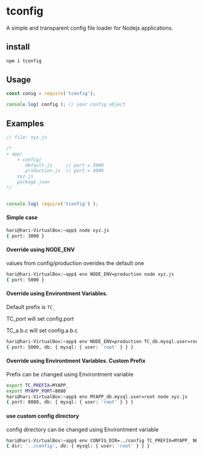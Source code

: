 # tconfig
A simple and transparent config file loader for Nodejs applications.


## install
```bash
npm i tconfig
```
## Usage
```javascript
const conig = require('tconfig');

console.log( config ); // your config object
```

## Examples

```javascript
// file: xyz.js

/*
▾ app/
    ▾ config/
       default.js     // port = 3000
       production.js  // port = 4000
    xyz.js
    package.json
*/


console.log( require('tconfig') );
```

#### Simple case
```bash
hari@hari-VirtualBox:~app$ node xyz.js 
{ port: 3000 }

```

#### Override using NODE_ENV
values from config/production overides the default one

```bash
hari@hari-VirtualBox:~app$ env NODE_ENV=production node xyz.js 
{ port: 5000 }
```

#### Override using Environtment Variables.
Default prefix is `TC_`

TC_port will set config.port

TC_a.b.c will set config.a.b.c
```bash
hari@hari-VirtualBox:~app$ env NODE_ENV=production TC_db.mysql.user=root node xyz.js 
{ port: 5000, db: { mysql: { user: 'root' } } }
```

#### Override using Environtment Variables. Custom Prefix
Prefix can be changed using Environtment variable
```bash
export TC_PREFIX=MYAPP_
export MYAPP_PORT=8080
hari@hari-VirtualBox:~app$ env MYAPP_db.mysql.user=root node xyz.js 
{ port: 8080, db: { mysql: { user: 'root' } } }

```

#### use custom config directory
config directory can be changed using Environtment variable
```bash
hari@hari-VirtualBox:~app$ env CONFIG_DIR=../config TC_PREFIX=MYAPP_ NODE_ENV=production MYAPP_db.mysql.user=root node xyz.js 
{ dir: '../config', db: { mysql: { user: 'root' } } }

```





